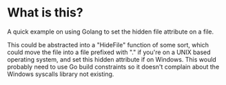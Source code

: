 # What is this?

A quick example on using Golang to set the hidden file attribute on a file.

This could be abstracted into a "HideFile" function of some sort, which could move the file
into a file prefixed with "." if you're on a UNIX based operating system, and set this
hidden attribute if on Windows. This would probably need to use Go build constraints so it
doesn't complain about the Windows syscalls library not existing.
